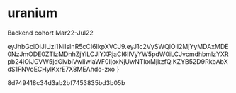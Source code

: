 # uranium
Backend cohort Mar22-Jul22

eyJhbGciOiJIUzI1NiIsInR5cCI6IkpXVCJ9.eyJ1c2VySWQiOiI2MjYyMDAxMDE0NzJmODE0ZTIzMDhhZjYiLCJiYXRjaCI6IlVyYW5pdW0iLCJvcmdhbmlzYXRpb24iOiJGVW5jdGlvblVwIiwiaWF0IjoxNjUwNTkxMjkzfQ.KZYB52D9RkbAbXdS1FNVoECHylKxrE7X8MEAhdo-zxo
}



8d749418c34d3ab2bf7453835bd3b05b
